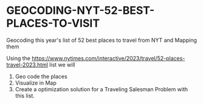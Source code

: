 # GEOCODING-NYT-52-BEST-PLACES-TO-VISIT
Geocoding this year's list of 52 best places to travel from NYT and Mapping them 

Using the https://www.nytimes.com/interactive/2023/travel/52-places-travel-2023.html list we will 
1) Geo code the places
2) Visualize in Map
3) Create a optimization solution for a Traveling Salesman Problem with this list.
